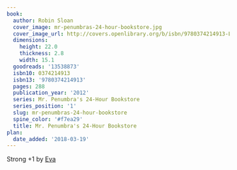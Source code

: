 ```yaml
---
book:
  author: Robin Sloan
  cover_image: mr-penumbras-24-hour-bookstore.jpg
  cover_image_url: http://covers.openlibrary.org/b/isbn/9780374214913-L.jpg
  dimensions:
    height: 22.0
    thickness: 2.8
    width: 15.1
  goodreads: '13538873'
  isbn10: 0374214913
  isbn13: '9780374214913'
  pages: 288
  publication_year: '2012'
  series: Mr. Penumbra's 24-Hour Bookstore
  series_position: '1'
  slug: mr-penumbras-24-hour-bookstore
  spine_color: '#f7ea29'
  title: Mr. Penumbra's 24-Hour Bookstore
plan:
  date_added: '2018-03-19'
---
```


Strong +1 by [Eva](https://booksinthefridge.at/2014/11/26/)
